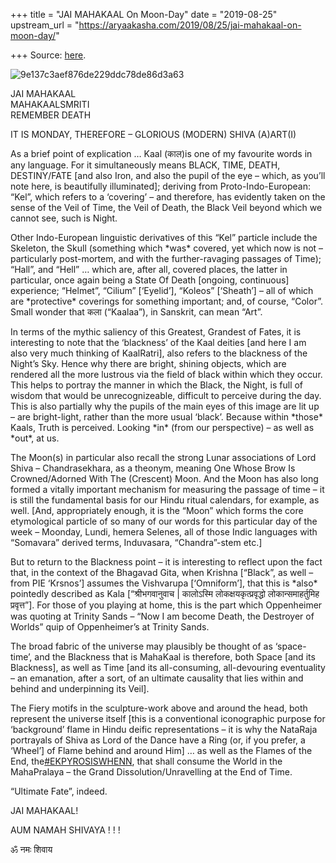 +++
title = "JAI MAHAKAAL On Moon-Day"
date = "2019-08-25"
upstream_url = "https://aryaakasha.com/2019/08/25/jai-mahakaal-on-moon-day/"

+++
Source: [here](https://aryaakasha.com/2019/08/25/jai-mahakaal-on-moon-day/).

![9e137c3aef876de229ddc78de86d3a63](https://aryaakasha.files.wordpress.com/2019/08/9e137c3aef876de229ddc78de86d3a63.jpg?w=676)

JAI MAHAKAAL  
MAHAKAALSMRITI  
REMEMBER DEATH

IT IS MONDAY, THEREFORE – GLORIOUS (MODERN) SHIVA (A)ART(I)

As a brief point of explication … Kaal (काल)is one of my favourite words
in any language. For it simultaneously means BLACK, TIME, DEATH,
DESTINY/FATE \[and also Iron, and also the pupil of the eye – which, as
you’ll note here, is beautifully illuminated\]; deriving from
Proto-Indo-European: “Kel”, which refers to a ‘covering’ – and
therefore, has evidently taken on the sense of the Veil of Time, the
Veil of Death, the Black Veil beyond which we cannot see, such is Night.

Other Indo-European linguistic derivatives of this “Kel” particle
include the Skeleton, the Skull (something which \*was\* covered, yet
which now is not – particularly post-mortem, and with the
further-ravaging passages of Time); “Hall”, and “Hell” … which are,
after all, covered places, the latter in particular, once again being a
State Of Death \[ongoing, continuous\] experience; “Helmet”, “Cilium”
\[‘Eyelid’\], “Koleos” \[‘Sheath’\] – all of which are \*protective\*
coverings for something important; and, of course, “Color”. Small wonder
that कला (“Kaalaa”), in Sanskrit, can mean “Art”.

In terms of the mythic saliency of this Greatest, Grandest of Fates, it
is interesting to note that the ‘blackness’ of the Kaal deities \[and
here I am also very much thinking of KaalRatri\], also refers to the
blackness of the Night’s Sky. Hence why there are bright, shining
objects, which are rendered all the more lustrous via the field of black
within which they occur. This helps to portray the manner in which the
Black, the Night, is full of wisdom that would be unrecognizeable,
difficult to perceive during the day. This is also partially why the
pupils of the main eyes of this image are lit up – are bright-light,
rather than the more usual ‘black’. Because within \*those\* Kaals,
Truth is perceived. Looking \*in\* (from our perspective) – as well as
\*out\*, at us.

The Moon(s) in particular also recall the strong Lunar associations of
Lord Shiva – Chandrasekhara, as a theonym, meaning One Whose Brow Is
Crowned/Adorned With The (Crescent) Moon. And the Moon has also long
formed a vitally important mechanism for measuring the passage of time –
it is still the fundamental basis for our Hindu ritual calendars, for
example, as well. \[And, appropriately enough, it is the “Moon” which
forms the core etymological particle of so many of our words for this
particular day of the week – Moonday, Lundi, hemera Selenes, all of
those Indic languages with “Somavara” derived terms, Induvasara,
“Chandra”-stem etc.\]

But to return to the Blackness point – it is interesting to reflect upon
the fact that, in the context of the Bhagavad Gita, when Krishna
\[“Black”, as well – from PIE ‘Krsnos’\] assumes the Vishvarupa
\[‘Omniform’\], that this is \*also\* pointedly described as Kala
\[“श्रीभगवानुवाच \| कालोऽस्मि लोकक्षयकृत्प्रवृद्धो लोकान्समाहर्तुमिह
प्रवृत्त”\]. For those of you playing at home, this is the part which
Oppenheimer was quoting at Trinity Sands – “Now I am become Death, the
Destroyer of Worlds” quip of Oppenheimer’s at Trinity Sands.

The broad fabric of the universe may plausibly be thought of as
‘space-time’, and the Blackness that is MahaKaal is therefore, both
Space \[and its Blackness\], as well as Time \[and its all-consuming,
all-devouring eventuality – an emanation, after a sort, of an ultimate
causality that lies within and behind and underpinning its Veil\].

The Fiery motifs in the sculpture-work above and around the head, both
represent the universe itself \[this is a conventional iconographic
purpose for ‘background’ flame in Hindu deific representations – it is
why the NataRaja portrayals of Shiva as Lord of the Dance have a Ring
(or, if you prefer, a ‘Wheel’\] of Flame behind and around Him\] … as
well as the Flames of the End,
the[#EKPYROSISWHENN](https://www.facebook.com/hashtag/ekpyrosiswhenn?epa=HASHTAG),
that shall consume the World in the MahaPralaya – the Grand
Dissolution/Unravelling at the End of Time.

“Ultimate Fate”, indeed.

JAI MAHAKAAL!

AUM NAMAH SHIVAYA ! ! !

ॐ नमः शिवाय
